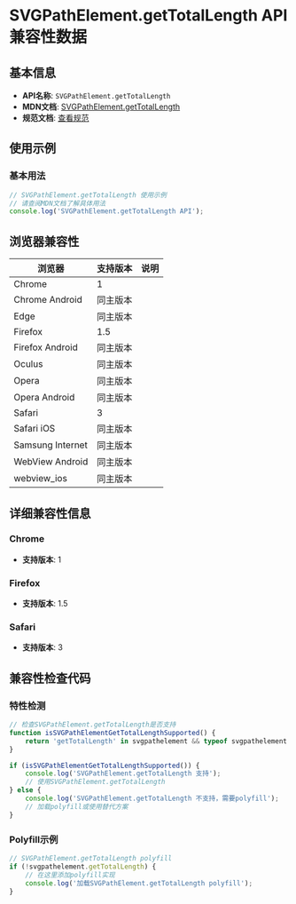# SVGPathElement.getTotalLength API 兼容性数据

## 基本信息

- **API名称**: `SVGPathElement.getTotalLength`
- **MDN文档**: [SVGPathElement.getTotalLength](https://developer.mozilla.org/docs/Web/API/SVGPathElement/getTotalLength)
- **规范文档**: [查看规范](https://svgwg.org/specs/paths/#__svg__SVGPathElement__getTotalLength)

## 使用示例

### 基本用法

```javascript
// SVGPathElement.getTotalLength 使用示例
// 请查阅MDN文档了解具体用法
console.log('SVGPathElement.getTotalLength API');
```

## 浏览器兼容性

| 浏览器 | 支持版本 | 说明 |
|--------|----------|------|
| Chrome | 1 |  |
| Chrome Android | 同主版本 |  |
| Edge | 同主版本 |  |
| Firefox | 1.5 |  |
| Firefox Android | 同主版本 |  |
| Oculus | 同主版本 |  |
| Opera | 同主版本 |  |
| Opera Android | 同主版本 |  |
| Safari | 3 |  |
| Safari iOS | 同主版本 |  |
| Samsung Internet | 同主版本 |  |
| WebView Android | 同主版本 |  |
| webview_ios | 同主版本 |  |

## 详细兼容性信息

### Chrome

- **支持版本**: 1

### Firefox

- **支持版本**: 1.5

### Safari

- **支持版本**: 3

## 兼容性检查代码

### 特性检测

```javascript
// 检查SVGPathElement.getTotalLength是否支持
function isSVGPathElementGetTotalLengthSupported() {
    return 'getTotalLength' in svgpathelement && typeof svgpathelement.getTotalLength === 'function';
}

if (isSVGPathElementGetTotalLengthSupported()) {
    console.log('SVGPathElement.getTotalLength 支持');
    // 使用SVGPathElement.getTotalLength
} else {
    console.log('SVGPathElement.getTotalLength 不支持，需要polyfill');
    // 加载polyfill或使用替代方案
}
```

### Polyfill示例

```javascript
// SVGPathElement.getTotalLength polyfill
if (!svgpathelement.getTotalLength) {
    // 在这里添加polyfill实现
    console.log('加载SVGPathElement.getTotalLength polyfill');
}
```

